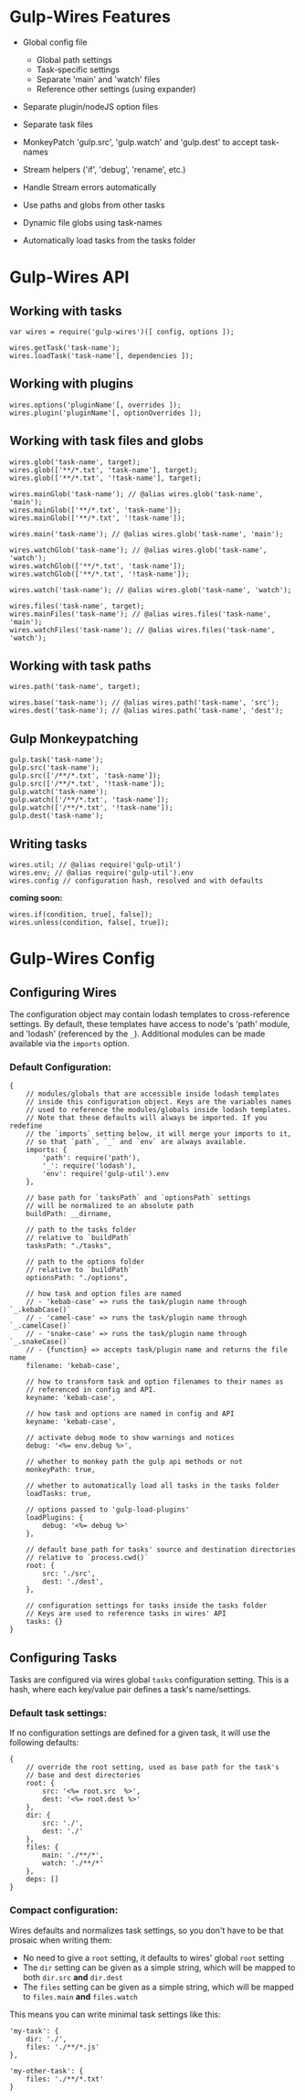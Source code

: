 # Gulp-Wires Features

+ Global config file

    + Global path settings
    + Task-specific settings
    + Separate 'main' and 'watch' files
    + Reference other settings (using expander)

+ Separate plugin/nodeJS option files
+ Separate task files

+ MonkeyPatch 'gulp.src', 'gulp.watch' and 'gulp.dest' to accept task-names
+ Stream helpers ('if', 'debug', 'rename', etc.)
+ Handle Stream errors automatically

+ Use paths and globs from other tasks
+ Dynamic file globs using task-names

+ Automatically load tasks from the tasks folder

# Gulp-Wires API

## Working with tasks

    var wires = require('gulp-wires')([ config, options ]);

    wires.getTask('task-name');
    wires.loadTask('task-name'[, dependencies ]);

## Working with plugins

    wires.options('pluginName'[, overrides ]);
    wires.plugin('pluginName'[, optionOverrides ]);

## Working with task files and globs

    wires.glob('task-name', target);
    wires.glob(['**/*.txt', 'task-name'], target);
    wires.glob(['**/*.txt', '!task-name'], target);

    wires.mainGlob('task-name'); // @alias wires.glob('task-name', 'main');
    wires.mainGlob(['**/*.txt', 'task-name']);
    wires.mainGlob(['**/*.txt', '!task-name']);

    wires.main('task-name'); // @alias wires.glob('task-name', 'main');

    wires.watchGlob('task-name'); // @alias wires.glob('task-name', 'watch');
    wires.watchGlob(['**/*.txt', 'task-name']);
    wires.watchGlob(['**/*.txt', '!task-name']);

    wires.watch('task-name'); // @alias wires.glob('task-name', 'watch');

    wires.files('task-name', target);
    wires.mainFiles('task-name'); // @alias wires.files('task-name', 'main');
    wires.watchFiles('task-name'); // @alias wires.files('task-name', 'watch');

## Working with task paths

    wires.path('task-name', target);

    wires.base('task-name'); // @alias wires.path('task-name', 'src');
    wires.dest('task-name'); // @alias wires.path('task-name', 'dest');

## Gulp Monkeypatching

    gulp.task('task-name');
    gulp.src('task-name');
    gulp.src(['/**/*.txt', 'task-name']);
    gulp.src(['/**/*.txt', '!task-name']);
    gulp.watch('task-name');
    gulp.watch(['/**/*.txt', 'task-name']);
    gulp.watch(['/**/*.txt', '!task-name']);
    gulp.dest('task-name');

## Writing tasks

    wires.util; // @alias require('gulp-util')
    wires.env; // @alias require('gulp-util').env
    wires.config // configuration hash, resolved and with defaults

**coming soon:**

    wires.if(condition, true[, false]);
    wires.unless(condition, false[, true]);

# Gulp-Wires Config

## Configuring Wires

The configuration object may contain lodash templates to cross-reference settings. By default, these templates have access to node's 'path' module, and 'lodash' (referenced by the `_`). Additional modules can be made available via the `imports` option.

### Default Configuration:

    {
        // modules/globals that are accessible inside lodash templates
        // inside this configuration object. Keys are the variables names
        // used to reference the modules/globals inside lodash templates.
        // Note that these defaults will always be imported. If you redefine
        // the `imports` setting below, it will merge your imports to it,
        // so that `path`, `_` and `env` are always available.
        imports: {
            'path': require('path'),
            '_': require('lodash'),
            'env': require('gulp-util').env
        },
        
        // base path for `tasksPath` and `optionsPath` settings
        // will be normalized to an absolute path
        buildPath: __dirname,
        
        // path to the tasks folder
        // relative to `buildPath`
        tasksPath: "./tasks",
        
        // path to the options folder
        // relative to `buildPath`
        optionsPath: "./options",
        
        // how task and option files are named
        // - 'kebab-case' => runs the task/plugin name through `_.kebabCase()`
        // - 'camel-case' => runs the task/plugin name through `_.camelCase()`
        // - 'snake-case' => runs the task/plugin name through `_.snakeCase()`
        // - {function} => accepts task/plugin name and returns the file name
        filename: 'kebab-case',
        
        // how to transform task and option filenames to their names as
        // referenced in config and API.
        keyname: 'kebab-case',
        
        // how task and options are named in config and API
        keyname: 'kebab-case',
        
        // activate debug mode to show warnings and notices
        debug: '<%= env.debug %>',
        
        // whether to monkey path the gulp api methods or not
        monkeyPath: true,
        
        // whether to automatically load all tasks in the tasks folder
        loadTasks: true,
        
        // options passed to 'gulp-load-plugins'
        loadPlugins: {
            debug: '<%= debug %>'
        },
        
        // default base path for tasks' source and destination directories
        // relative to `process.cwd()`
        root: {
            src: './src',
            dest: './dest',
        },
        
        // configuration settings for tasks inside the tasks folder
        // Keys are used to reference tasks in wires' API
        tasks: {}
    }

## Configuring Tasks

Tasks are configured via wires global `tasks` configuration setting. This is a hash, where each key/value pair defines a task's name/settings.

### Default task settings:

If no configuration settings are defined for a given task, it will use the following defaults:

    {
        // override the root setting, used as base path for the task's
        // base and dest directories
        root: {
            src: '<%= root.src  %>',
            dest: '<%= root.dest %>'
        },
        dir: {
            src: './',
            dest: './'
        },
        files: {
            main: './**/*',
            watch: './**/*'
        },
        deps: []
    }

### Compact configuration:

Wires defaults and normalizes task settings, so you don't have to be that prosaic when writing them:

* No need to give a `root` setting, it defaults to wires' global `root` setting
* The `dir` setting can be given as a simple string, which will be mapped to both `dir.src` **and** `dir.dest`
* The `files` setting can be given as a simple string, which will be mapped to `files.main` **and** `files.watch`

This means you can write minimal task settings like this:

    'my-task': {
        dir: './',
        files: './**/*.js'
    },
    
    'my-other-task': {
        files: './**/*.txt'
    }

